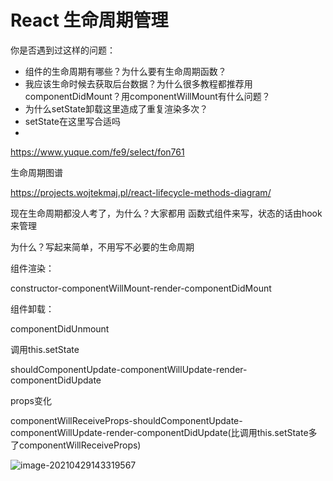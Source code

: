 # React 生命周期管理

你是否遇到过这样的问题：

- 组件的生命周期有哪些？为什么要有生命周期函数？
- 我应该生命时候去获取后台数据？为什么很多教程都推荐用componentDidMount？用componentWillMount有什么问题？
- 为什么setState卸载这里造成了重复渲染多次？
- setState在这里写合适吗
- ​	

https://www.yuque.com/fe9/select/fon761





生命周期图谱

https://projects.wojtekmaj.pl/react-lifecycle-methods-diagram/



现在生命周期都没人考了，为什么？大家都用 函数式组件来写，状态的话由hook来管理

为什么？写起来简单，不用写不必要的生命周期







组件渲染：

constructor-componentWillMount-render-componentDidMount

组件卸载：

componentDidUnmount

调用this.setState

shouldComponentUpdate-componentWillUpdate-render-componentDidUpdate

props变化

componentWillReceiveProps-shouldComponentUpdate-componentWillUpdate-render-componentDidUpdate(比调用this.setState多了componentWillReceiveProps)





![image-20210429143319567](https://i.loli.net/2021/06/03/ZpyL2VFdatu7rc1.png)